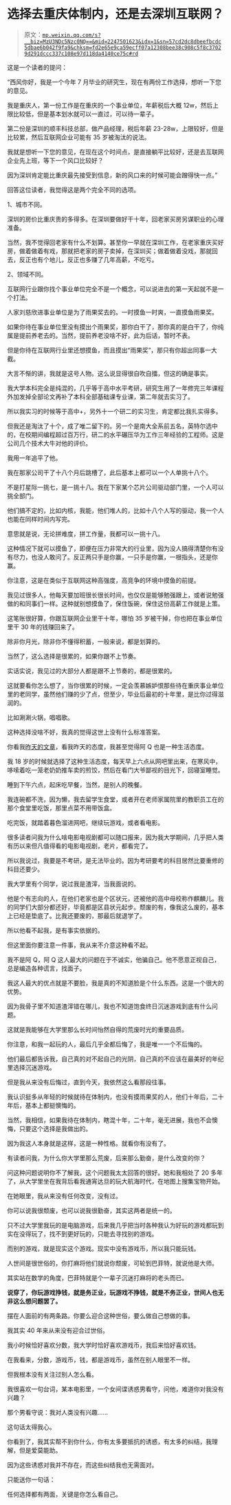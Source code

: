 # 选择去重庆体制内，还是去深圳互联网？

> 原文：[`mp.weixin.qq.com/s?__biz=MzU3NDc5Nzc0NQ==&mid=2247501623&idx=1&sn=57cd2dc8dbeefbcdc5dbae6b042f9fa9&chksm=fd2e65e9ca59ecff07a12308bee38c908c5f8c37029d291dccc337c108e97d118da4140ce75c#rd`](http://mp.weixin.qq.com/s?__biz=MzU3NDc5Nzc0NQ==&mid=2247501623&idx=1&sn=57cd2dc8dbeefbcdc5dbae6b042f9fa9&chksm=fd2e65e9ca59ecff07a12308bee38c908c5f8c37029d291dccc337c108e97d118da4140ce75c#rd)

这是一个读者的提问：

“西风你好，我是一个今年 7 月毕业的研究生，现在有两份工作选择，想听一下您的意见。

我是重庆人，第一份工作是在重庆的一个事业单位，年薪税后大概 12w，然后上限比较低，但是基本划水就可以一直过，可以待一辈子。

第二份是深圳的顺丰科技总部，做产品经理，税后年薪 23-28w，上限较好，但是比较累，然后互联网企业可能有 35 岁被淘汰的说法。

我就是想听一下您的意见，在现在这个时间点，是直接躺平比较好，还是去互联网企业先上班，等下一个风口比较好？

因为深圳肯定能比重庆最先接受到信息，新的风口来的时候可能会蹭得快一点。”

回答这位读者，我觉得这是两个完全不同的选项。

1、城市不同。

深圳的房价比重庆贵的多得多。在深圳要做好干十年，回老家买房另谋职业的心理准备。 

当然，我不觉得回老家有什么不划算。甚至你一早就在深圳工作，在老家重庆买好房，做着做着有戏，那就把老家的房子卖掉，在深圳买；做着做着没戏，那就回去，反正也有个地儿，反正也多赚了几年高薪，不吃亏。

2、领域不同。 

互联网行业跟你找个事业单位完全不是一个概念，可以说进去的第一天起就不是一个打法。 

人家刘慈欣进事业单位是为了雨果奖去的。一时摸鱼一时爽，一直摸鱼雨果奖。

如果你待在事业单位里没有摸出个雨果奖，那你白干了，那你真的是白干了，你纯属是提前养老去的。当然，提前养老没啥不好，此为后话，暂时不表。

但是你待在互联网行业里还想摸鱼，而且摸出“雨果奖”，那只有你超出同事一大截。 

大言不惭的讲，我就是这号人物。这么说显得很自吹自擂，但这的确是事实。 

我大学本科完全是纯混的，几乎等于高中水平考研，研究生用了一年修完三年课程外加发掉全部论文再补了本科全部基础课专业课，第二年就去实习了。 

所以我实习的时候等于高中+，另外十一个研二的实习生，肯定都比我扎实得多。 

但我还是淘汰了十个，成了唯二留下的。另一个是南大全系前五名，英特尔选中的，在校期间编程超过百万行，研二的水平碾压华为工作三年经验的工程师。这是公司几个技术大牛对他的评价。

我用一年追平了他。 

我在那家公司干了十八个月后跳槽了，此后基本上都可以一个人单挑十八个。 

不是打星际一挑七，是一挑十八。我在下家某个芯片公司驱动部门里，一个人可以挑全部门。 

他们搞不定的，比如内核，我能，他们堆人的，比如十八个人写的驱动，我一个人也能在同样时间内写完。 

意思就是说，无论拼难度，拼工作量，我都可以一挑十八。

这种情况下就可以摸鱼了，即便在压力非常大的行业里，因为没人搞得清楚你有没有尽力，也没人敢问了。反正两只手是你赢，一只手是你赢，一根指头，还是你赢。

你注意，这是在类似于互联网这种高强度，高竞争的环境中摸鱼的前提。 

我见过很多人，他每天要加班很长很长时间，也仅仅是能够勉强跟上，或者说勉强做的和同事们一样。这种就别想摸鱼了，保住饭碗，保住这份高薪工作就是上策。

这笔账很好算，你跟互联网企业里干十年，哪怕 35 岁被干掉，你也把在事业单位里干 30 年的钱赚回来了。 

除非你月光，除非你不懂得积蓄，一般来说，都是划算的。 

当然了，这么选择是很累的，如果你跟不上节奏。 

实话实说，我见过的大部分人都是跟不上节奏的，都是很累的。

这就要看你怎么想了，当你很累的时候，一定会羡慕嫉妒恨那些待在重庆事业单位里的老同学，虽然他们赚的少了点，但至少，毕业后最初的十年里，是比你过得滋润的。 

比如涮涮火锅，唱唱歌。

这种选择没啥不好，我真的觉得这世上没有什么标准答案。 

你看我[昨天的文章](http://mp.weixin.qq.com/s?__biz=MzU3NDc5Nzc0NQ==&mid=2247501617&idx=2&sn=df696d2b74429fe030fe2aa9a5194d48&chksm=fd2e65efca59ecf9515f233a813c59479193aa3bce493d8b6d402482115c165cdc1850b0c9d3&scene=21#wechat_redirect)，看我昨天的态度，我甚至觉得阿 Q 也是一种生活态度。 

我 18 岁的时候就选择了这种生活态度，每天早上六点从网吧里出来，在寒风中，哆嗦着吃一笼老奶奶推车卖的煎饺，然后在看门大爷鄙视的目光下，回寝室睡觉。 

睡到下午六点，起床吃早餐，当然，是别人的晚餐。 

我连碗都不洗，因为懒，我去留学生食堂，或者开在老师家属院里的教职员工在的那个食堂里吃饭，那里点菜不用带饭盒。

吃完饭，就踏着暮色溜进网吧，继续玩游戏，或者看电影。

很多读者问我为什么啥电影电视剧都可以随口报来，因为我大学期间，几乎把人类有历以来但凡值得看的电影电视剧，老片，都看完了。

所以我说过，我要是不考研，是无法毕业的。因为考研要考的科目居然比要重修的科目还要少。 

我大学里有个同学，说过我是渣滓，当我面说的。 

他是个有志向的人，在他们老家也是个区状元，还被他的高中母校称作麒麟儿。我的同学们大部分都还好，毕竟都是区县状元起步。颓废的有，像我这么废的，基本上已经是垫底了。比我还要废的，那最后就退学了。 

所以他看不起我，是有事实依据的。 

但这里面你要注意一件事，我从来不介意这种看不起。

我不是阿 Q，阿 Q 这人最大的问题在于不诚实，他骗自己。他不愿意正视自己，总是编造各种谎言，找面子。 

我这人最大的优点就是不要脸，我是真的不知道脸是个什么东西。这是一个很大的优势。

因为我骨子里不知道渣滓错在哪儿，我也不知道饱食终日沉迷游戏到底有什么问题。 

这就是我能够在大学里那么长时间怡然自得的荒废时光的重要品质。 

你注意，和我一起玩的人，最后几乎全都后悔了，我是唯一一个不后悔的。

他们最后都告诉我，自己真的对不起自己的光阴，自己真的不应该在最美好的年纪里选择沉迷游戏。 

但是我从来没有后悔过，直到今天，我依然这么看那段往事。

我认识挺多从年轻的时候就待在体制内，也没有摸雨果奖的人，他们十年后，二十年后，基本上都挺懊悔的。

当然，我相信，如果我待在体制内，瞎混十年，二十年，毫无进展，我也不会懊悔，只要这个选择是我做出的。

因为我这人本身就是这样，这是一种性格。就看你有没有了。 

有读者问我，为什么你大学里那么荒废，后来那么勤奋，是什么改变的你？

问这种问题说明你不了解我，这个问题我太太回答的很好。她和我相处了 20 多年了，从大学里坐在我背后看我通宵达旦的玩大航海时代，在地图上搜集宝物开始。

在她眼里，我从来没有任何改变，没有过。 

你可以说我很颓废，也可以说我很勤奋，其实这两者是统一的。 

只不过大学里我玩的是电脑游戏，后来我几乎把当时各种我认为好玩的游戏都玩到实在没得玩了，找不到更好玩的，只能去寻找别的游戏。

而别的游戏，就是现实这个游戏。现实中没有游戏币，所以我只能玩钱。 

人世间是很世俗的，你打麻将他们就说你颓废，可轮到巴菲特，就说他是大师。 

其实站在数学的角度，巴菲特就是个一辈子沉迷打麻将的老头而已。

**说穿了，你玩游戏挣钱，就是务正业，玩游戏不挣钱，就是不务正业，世间人也无非这么想问题罢了。**

摆在人面前的有两条路。你要么迎合这种世俗，要么做自己想做的事。 

我其实 40 年来从来没有迎合过世俗。

我小时候恰好喜欢分数，我大学时恰好喜欢游戏币，我后来恰好喜欢钱。

在我看来，分数，游戏币，钱，都是游戏币，虽然在别人眼里不一样。 

但我根本没有关注过别人怎么看。 

我很喜欢一句台词，某本电影里，一个女间谍诱惑男看守，问他，难道你对我没有兴趣？

那个男看守说：我对人类没有兴趣...... 

这句话太得我心。 

你看到了，我其实帮不到你什么，你有太多要抵抗的诱惑，有太多的纠结，我理解，但是爱莫能助。 

因为这些诱惑对我并不存在，而这些纠结我也无需面对。 

只能送你一句话： 

任何选择都有两面，关键是你怎么看自己。
